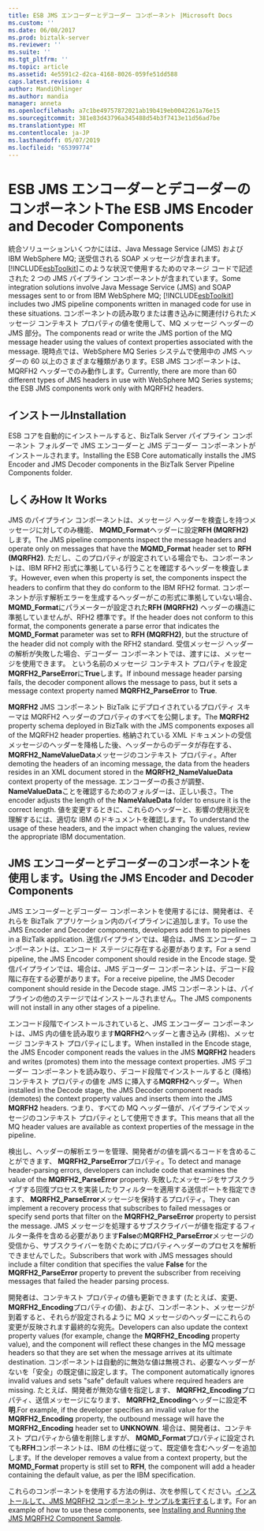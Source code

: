 ```yaml
---
title: ESB JMS エンコーダーとデコーダー コンポーネント |Microsoft Docs
ms.custom: ''
ms.date: 06/08/2017
ms.prod: biztalk-server
ms.reviewer: ''
ms.suite: ''
ms.tgt_pltfrm: ''
ms.topic: article
ms.assetid: 4e5591c2-d2ca-4168-8026-059fe51dd588
caps.latest.revision: 4
author: MandiOhlinger
ms.author: mandia
manager: anneta
ms.openlocfilehash: a7c1be49757872021ab19b419eb0042261a76e15
ms.sourcegitcommit: 381e83d43796a345488d54b3f7413e11d56ad7be
ms.translationtype: MT
ms.contentlocale: ja-JP
ms.lasthandoff: 05/07/2019
ms.locfileid: "65399774"
---
```

# <a name="the-esb-jms-encoder-and-decoder-components"></a><span data-ttu-id="455c6-102">ESB JMS エンコーダーとデコーダーのコンポーネント</span><span class="sxs-lookup"><span data-stu-id="455c6-102">The ESB JMS Encoder and Decoder Components</span></span>
<span data-ttu-id="455c6-103">統合ソリューションいくつかにはは、Java Message Service (JMS) および IBM WebSphere MQ; 送受信される SOAP メッセージが含まれます。[!INCLUDE[esbToolkit](../includes/esbtoolkit-md.md)]このような状況で使用するためのマネージ コードで記述された 2 つの JMS パイプライン コンポーネントが含まれています。</span><span class="sxs-lookup"><span data-stu-id="455c6-103">Some integration solutions involve Java Message Service (JMS) and SOAP messages sent to or from IBM WebSphere MQ; [!INCLUDE[esbToolkit](../includes/esbtoolkit-md.md)] includes two JMS pipeline components written in managed code for use in these situations.</span></span> <span data-ttu-id="455c6-104">コンポーネントの読み取りまたは書き込みに関連付けられたメッセージ コンテキスト プロパティの値を使用して、MQ メッセージ ヘッダーの JMS 部分。</span><span class="sxs-lookup"><span data-stu-id="455c6-104">The components read or write the JMS portion of the MQ message header using the values of context properties associated with the message.</span></span> <span data-ttu-id="455c6-105">現時点では、WebSphere MQ Series システムで使用中の JMS ヘッダーの 60 以上のさまざまな種類があります。ESB JMS コンポーネントは、MQRFH2 ヘッダーでのみ動作します。</span><span class="sxs-lookup"><span data-stu-id="455c6-105">Currently, there are more than 60 different types of JMS headers in use with WebSphere MQ Series systems; the ESB JMS components work only with MQRFH2 headers.</span></span>  
  
## <a name="installation"></a><span data-ttu-id="455c6-106">インストール</span><span class="sxs-lookup"><span data-stu-id="455c6-106">Installation</span></span>  
 <span data-ttu-id="455c6-107">ESB コアを自動的にインストールすると、BizTalk Server パイプライン コンポーネント フォルダーで JMS エンコーダーと JMS デコーダー コンポーネントがインストールされます。</span><span class="sxs-lookup"><span data-stu-id="455c6-107">Installing the ESB Core automatically installs the JMS Encoder and JMS Decoder components in the BizTalk Server Pipeline Components folder.</span></span>  
  
## <a name="how-it-works"></a><span data-ttu-id="455c6-108">しくみ</span><span class="sxs-lookup"><span data-stu-id="455c6-108">How It Works</span></span>  
 <span data-ttu-id="455c6-109">JMS のパイプライン コンポーネントは、メッセージ ヘッダーを検査しを持つメッセージに対してのみ機能、 **MQMD_Format**ヘッダーに設定**RFH (MQRFH2)** します。</span><span class="sxs-lookup"><span data-stu-id="455c6-109">The JMS pipeline components inspect the message headers and operate only on messages that have the **MQMD_Format** header set to **RFH (MQRFH2)**.</span></span> <span data-ttu-id="455c6-110">ただし、このプロパティが設定されている場合でも、コンポーネントは、IBM RFH2 形式に準拠している行うことを確認するヘッダーを検査します。</span><span class="sxs-lookup"><span data-stu-id="455c6-110">However, even when this property is set, the components inspect the headers to confirm that they do conform to the IBM RFH2 format.</span></span> <span data-ttu-id="455c6-111">コンポーネントが示す解析エラーを生成するヘッダーがこの形式に準拠していない場合、 **MQMD_Format**にパラメーターが設定された**RFH (MQRFH2)** ヘッダーの構造に準拠していませんが、RFH2 標準です。</span><span class="sxs-lookup"><span data-stu-id="455c6-111">If the header does not conform to this format, the components generate a parse error that indicates the **MQMD_Format** parameter was set to **RFH (MQRFH2)**, but the structure of the header did not comply with the RFH2 standard.</span></span> <span data-ttu-id="455c6-112">受信メッセージ ヘッダーの解析が失敗した場合、デコーダー コンポーネントでは、渡すには、メッセージを使用できます。 という名前のメッセージ コンテキスト プロパティを設定**MQRFH2_ParseError**に**True**します。</span><span class="sxs-lookup"><span data-stu-id="455c6-112">If inbound message header parsing fails, the decoder component allows the message to pass, but it sets a message context property named **MQRFH2_ParseError** to **True**.</span></span>  
  
 <span data-ttu-id="455c6-113">**MQRFH2** JMS コンポーネント BizTalk にデプロイされているプロパティ スキーマは MQRFH2 ヘッダーのプロパティのすべてを公開します。</span><span class="sxs-lookup"><span data-stu-id="455c6-113">The **MQRFH2** property schema deployed in BizTalk with the JMS components exposes all of the MQRFH2 header properties.</span></span> <span data-ttu-id="455c6-114">格納されている XML ドキュメントの受信メッセージのヘッダーを降格した後、ヘッダーからのデータが存在する、 **MQRFH2_NameValueData**メッセージのコンテキスト プロパティ。</span><span class="sxs-lookup"><span data-stu-id="455c6-114">After demoting the headers of an incoming message, the data from the headers resides in an XML document stored in the **MQRFH2_NameValueData** context property of the message.</span></span> <span data-ttu-id="455c6-115">エンコーダーの長さが調整、 **NameValueData**ことを確認するためのフォルダーは、正しい長さ。</span><span class="sxs-lookup"><span data-stu-id="455c6-115">The encoder adjusts the length of the **NameValueData** folder to ensure it is the correct length.</span></span> <span data-ttu-id="455c6-116">値を変更するときに、これらのヘッダーと、影響の使用状況を理解するには、適切な IBM のドキュメントを確認します。</span><span class="sxs-lookup"><span data-stu-id="455c6-116">To understand the usage of these headers, and the impact when changing the values, review the appropriate IBM documentation.</span></span>  
  
## <a name="using-the-jms-encoder-and-decoder-components"></a><span data-ttu-id="455c6-117">JMS エンコーダーとデコーダーのコンポーネントを使用します。</span><span class="sxs-lookup"><span data-stu-id="455c6-117">Using the JMS Encoder and Decoder Components</span></span>  
 <span data-ttu-id="455c6-118">JMS エンコーダーとデコーダー コンポーネントを使用するには、開発者は、それらを BizTalk アプリケーション内のパイプラインに追加します。</span><span class="sxs-lookup"><span data-stu-id="455c6-118">To use the JMS Encoder and Decoder components, developers add them to pipelines in a BizTalk application.</span></span> <span data-ttu-id="455c6-119">送信パイプラインでは、場合は、JMS エンコーダー コンポーネントは、エンコード ステージに存在する必要があります。</span><span class="sxs-lookup"><span data-stu-id="455c6-119">For a send pipeline, the JMS Encoder component should reside in the Encode stage.</span></span> <span data-ttu-id="455c6-120">受信パイプラインでは、場合は、JMS デコーダー コンポーネントは、デコード段階に存在する必要があります。</span><span class="sxs-lookup"><span data-stu-id="455c6-120">For a receive pipeline, the JMS Decoder component should reside in the Decode stage.</span></span> <span data-ttu-id="455c6-121">JMS コンポーネントは、パイプラインの他のステージではインストールされません。</span><span class="sxs-lookup"><span data-stu-id="455c6-121">The JMS components will not install in any other stages of a pipeline.</span></span>  
  
 <span data-ttu-id="455c6-122">エンコード段階でインストールされていると、JMS エンコーダー コンポーネントは、JMS 内の値を読み取ります**MQRFH2**ヘッダーと書き込み (昇格)、メッセージ コンテキスト プロパティにします。</span><span class="sxs-lookup"><span data-stu-id="455c6-122">When installed in the Encode stage, the JMS Encoder component reads the values in the JMS **MQRFH2** headers and writes (promotes) them into the message context properties.</span></span> <span data-ttu-id="455c6-123">JMS デコーダー コンポーネントを読み取り、デコード段階でインストールすると (降格) コンテキスト プロパティの値を JMS に挿入する**MQRFH2**ヘッダー。</span><span class="sxs-lookup"><span data-stu-id="455c6-123">When installed in the Decode stage, the JMS Decoder component reads (demotes) the context property values and inserts them into the JMS **MQRFH2** headers.</span></span> <span data-ttu-id="455c6-124">つまり、すべての MQ ヘッダー値が、パイプラインでメッセージのコンテキスト プロパティとして使用できます。</span><span class="sxs-lookup"><span data-stu-id="455c6-124">This means that all the MQ header values are available as context properties of the message in the pipeline.</span></span>  
  
 <span data-ttu-id="455c6-125">検出し、ヘッダーの解析エラーを管理、開発者がの値を調べるコードを含めることができます、 **MQRFH2_ParseError**プロパティ。</span><span class="sxs-lookup"><span data-stu-id="455c6-125">To detect and manage header-parsing errors, developers can include code that examines the value of the **MQRFH2_ParseError** property.</span></span> <span data-ttu-id="455c6-126">失敗したメッセージをサブスクライブする回復プロセスを実装したりフィルターを適用する送信ポートを指定できます、 **MQRFH2_ParseError**メッセージを保持するプロパティ。</span><span class="sxs-lookup"><span data-stu-id="455c6-126">They can implement a recovery process that subscribes to failed messages or specify send ports that filter on the **MQRFH2_ParseError** property to persist the message.</span></span> <span data-ttu-id="455c6-127">JMS メッセージを処理するサブスクライバーが値を指定するフィルター条件を含める必要があります**False**の**MQRFH2_ParseError**メッセージの受信から、サブスクライバーを防ぐためにプロパティヘッダーのプロセスを解析できませんでした。</span><span class="sxs-lookup"><span data-stu-id="455c6-127">Subscribers that work with JMS messages should include a filter condition that specifies the value **False** for the **MQRFH2_ParseError** property to prevent the subscriber from receiving messages that failed the header parsing process.</span></span>  
  
 <span data-ttu-id="455c6-128">開発者は、コンテキスト プロパティの値も更新できます (たとえば、変更、 **MQRFH2_Encoding**プロパティの値)、および、コンポーネント、メッセージが到着すると、それらが設定されるように MQ メッセージのヘッダーにこれらの変更が反映されます最終的な宛先。</span><span class="sxs-lookup"><span data-stu-id="455c6-128">Developers can also update the context property values (for example, change the **MQRFH2_Encoding** property value), and the component will reflect these changes in the MQ message headers so that they are set when the message arrives at its ultimate destination.</span></span> <span data-ttu-id="455c6-129">コンポーネントは自動的に無効な値は無視され、必要なヘッダーがないを「安全」の既定値に設定します。</span><span class="sxs-lookup"><span data-stu-id="455c6-129">The component automatically ignores invalid values and sets "safe" default values where required headers are missing.</span></span> <span data-ttu-id="455c6-130">たとえば、開発者が無効な値を指定します、 **MQRFH2_Encoding**プロパティ、送信メッセージになります、 **MQRFH2_Encoding**ヘッダーに設定**不明**.</span><span class="sxs-lookup"><span data-stu-id="455c6-130">For example, if the developer specifies an invalid value for the **MQRFH2_Encoding** property, the outbound message will have the **MQRFH2_Encoding** header set to **UNKNOWN**.</span></span> <span data-ttu-id="455c6-131">場合は、開発者は、コンテキスト プロパティから値を削除しますが、 **MQMD_Format**プロパティに設定されても**RFH**コンポーネントは、IBM の仕様に従って、既定値を含むヘッダーを追加します。</span><span class="sxs-lookup"><span data-stu-id="455c6-131">If the developer removes a value from a context property, but the **MQMD_Format** property is still set to **RFH**, the component will add a header containing the default value, as per the IBM specification.</span></span>  
  
 <span data-ttu-id="455c6-132">これらのコンポーネントを使用する方法の例は、次を参照してください。[インストールして、JMS MQRFH2 コンポーネント サンプルを実行する](../esb-toolkit/installing-and-running-the-jms-mqrfh2-component-sample.md)します。</span><span class="sxs-lookup"><span data-stu-id="455c6-132">For an example of how to use these components, see [Installing and Running the JMS MQRFH2 Component Sample](../esb-toolkit/installing-and-running-the-jms-mqrfh2-component-sample.md).</span></span>